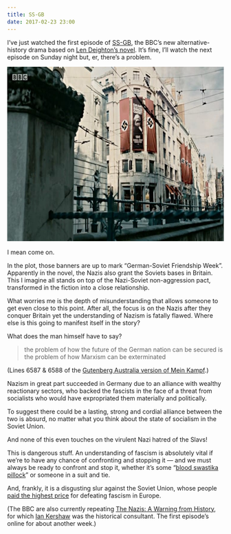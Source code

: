 ```yaml
---
title: SS-GB
date: 2017-02-23 23:00
---
```


I’ve just watched the first episode of [SS-GB][bbc], the BBC’s new alternative-history drama based on [Len Deighton’s novel][ld]. It’s fine, I’ll watch the next episode on Sunday night but, er, there’s a problem.

[bbc]: http://www.bbc.co.uk/programmes/b08ghxqb
[ld]: https://en.wikipedia.org/wiki/SS-GB

<p class="full-width">
    <img
        src="/images/2017-02-23-ss-gb.jpg"
        alt="A still from the first episode of SS-GB shows a banner bearing Karl Marx’s image alongside Nazi banners superimposed with a hammer and sickle."
        width=720
        height=405
        />
</p>

I mean come on.

In the plot, those banners are up to mark “German-Soviet Friendship Week”. Apparently in the novel, the Nazis also grant the Soviets bases in Britain. This I imagine all stands on top of the Nazi-Soviet non-aggression pact, transformed in the fiction into a close relationship.

What worries me is the depth of misunderstanding that allows someone to get even close to this point. After all, the focus is on the Nazis after they conquer Britain yet the understanding of Nazism is fatally flawed. Where else is this going to manifest itself in the story?

What does the man himself have to say?

> the problem of how the future of the German nation can be
> secured is the problem of how Marxism can be exterminated

(Lines 6587 & 6588 of the [Gutenberg Australia version of Mein Kampf][gba].)

[gba]: http://gutenberg.net.au/ebooks02/0200601.txt

Nazism in great part succeeded in Germany due to an alliance with wealthy reactionary sectors, who backed the fascists in the face of a threat from socialists who would have expropriated them materially and politically.

To suggest there could be a lasting, strong and cordial alliance between the two is absurd, no matter what you think about the state of socialism in the Soviet Union.

And none of this even touches on the virulent Nazi hatred of the Slavs!

This is dangerous stuff. An understanding of fascism is absolutely vital if we’re to have any chance of confronting and stopping it — and we must always be ready to confront and stop it, whether it’s some “[blood swastika pillock][dover-front]” or someone in a suit and tie.

[dover-front]: /images/2017-02-23-blood-swastika-pillock.jpg

And, frankly, it is a disgusting slur against the Soviet Union, whose people [paid the highest price][ww2-cas] for defeating fascism in Europe.

[ww2-cas]: https://en.wikipedia.org/wiki/World_War_II_casualties#USSR

(The BBC are also currently repeating [The Nazis: A Warning from History][wfh], for which [Ian Kershaw][ik] was the historical consultant. The first episode’s online for about another week.)

[wfh]: http://www.bbc.co.uk/programmes/b01kkxvd/episodes/player 
[ik]: https://en.wikipedia.org/wiki/Ian_Kershaw
